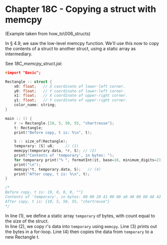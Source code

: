 # Chapter 18C - Copying a struct with memcpy
(Example taken from how_to\006_structs)

In § 4.9, we saw the low-level memcpy function. We'll use this now to copy the contents of a struct to another struct, using a static array as intermediary. 

See *18C_memcpy_struct.jai*:
```c++
#import "Basic";

Rectangle :: struct {  
    x0: float;   // X coordinate of lower-left corner.
    y0: float;   // Y coordinate of lower-left corner.
    x1: float;   // X coordinate of upper-right corner.
    y1: float;   // Y coordinate of upper-right corner.
    color_name: string;   
}

main :: () {
    r := Rectangle.{10, 5, 50, 55, "chartreuse"};   
    t: Rectangle;
    print("Before copy, t is: %\n", t);

    S :: size_of(Rectangle);
    temporary: [S] u8;     // (1)
    memcpy(temporary.data, *r, S); // (2) 
    print("Contents of 'temporary', in bytes: ");
    for temporary print("% ", formatInt(it, base=16, minimum_digits=2)); // (3) 
    print("\n");
    memcpy(*t, temporary.data, S);   // (4) 
    print("After copy, t is: %\n", t);
}

/*
Before copy, t is: {0, 0, 0, 0, ""}
Contents of 'temporary', in bytes: 00 00 20 41 00 00 a0 40 00 00 48 42 00 00 5c 42 0a 00 00 00 00 00 00 00 b8 51 4d b7 f7 7f 00 00
After copy, t is: {10, 5, 50, 55, "chartreuse"}
*/
```

In line (1), we define a static array `temporary` of bytes, with count equal to the size of the struct.  
In line (2), we copy r's data into `temporary` using `memcpy`. Line (3) prints out the bytes in a for-loop. Line (4) then copies the data from `temporary` to a new Rectangle t.
